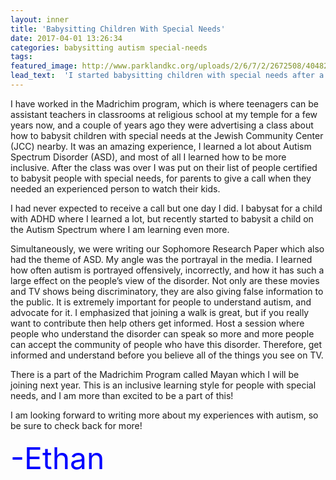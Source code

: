 ```yaml
---
layout: inner
title: 'Babysitting Children With Special Needs'
date: 2017-04-01 13:26:34
categories: babysitting autism special-needs
tags: 
featured_image: http://www.parklandkc.org/uploads/2/6/7/2/2672508/4048292_orig.gif
lead_text:  'I started babysitting children with special needs after a class a took a couple of years ago and it is an amazing, worthwhile experience!'
---
```


I have worked in the Madrichim program, which is where teenagers can be assistant teachers in classrooms at religious school at my temple for a few years now, and a couple of years ago they were advertising a class about how to babysit children with special needs at the Jewish Community Center (JCC) nearby. It was an amazing experience, I learned a lot about Autism Spectrum Disorder (ASD), and most of all I learned how to be more inclusive. After the class was over I was put on their list of people certified to babysit people with special needs, for parents to give a call when they needed an experienced person to watch their kids. 

I had never expected to receive a call but one day I did. I babysat for a child with ADHD where I learned a lot, but recently started to babysit a child on the Autism Spectrum where I am learning even more. 

Simultaneously, we were writing our Sophomore Research Paper which also had the theme of ASD. My angle was the portrayal in the media. I learned how often autism is portrayed offensively, incorrectly, and how it has such a large effect on the people’s view of the disorder. Not only are these movies and TV shows being discriminatory, they are also giving false information to the public. It is extremely important for people to understand autism, and advocate for it. I emphasized that joining a walk is great, but if you really want to contribute then help others get informed. Host a session where people who understand the disorder can speak so more and more people can accept the community of people who have this disorder. Therefore, get informed and understand before you believe all of the things you see on TV. 

There is a part of the Madrichim Program called Mayan which I will be joining next year. This is an inclusive learning style for people with special needs, and I am more than excited to be a part of this! 

I am looking forward to writing more about my experiences with autism, so be sure to check back for more!


<font size="7" color="Blue">-Ethan
